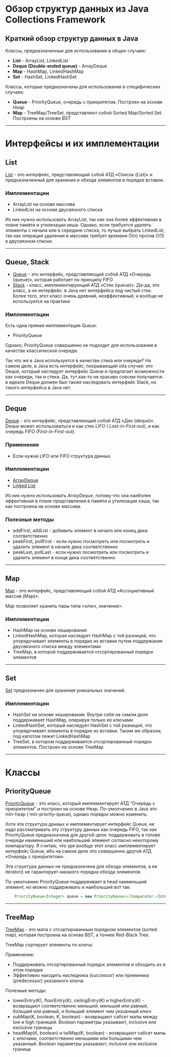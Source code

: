 # Обзор структур данных из Java Collections Framework

## Краткий обзор структур данных в Java

Классы, предназначенные для использования в общих случаях:

- **List** - ArrayList, LinkedList
- **Deque (Double-ended queue)** - ArrayDeque
- **Map** - HashMap, LinkedHashMap
- **Set** - HashSet, LinkedHashSet

Классы, которые предназначены для использования в специфических случаях:

- **Queue** - PriorityQueue, очередь с приоритетом. Построен на основе *Heap*
- **Map** - TreeMap/TreeSet, представляют собой Sorted Map/Sorted Set. Построены на основе *BST*

---

# Интерфейсы и их имплементации

## List

[List](https://docs.oracle.com/en/java/javase/11/docs/api/java.base/java/util/List.html) - это интерфейс, представляющий
собой АТД «Список (List)» и предназначенный для хранения и обхода элементов в порядке вставки.

### Имплементации

- ArrayList на основе массива
- LinkedList на основе двусвязного списка

Из них нужно использовать ArrayList, так как она более эффективная в плане памяти и утилизации кеша. Однако, если
требуется удалять элементы с начала или в середине списка, то лучше выбрать LinkedList, так как операция удаления в
массиве требует времени O(n) против O(1) в двусвязном списке.

---

## Queue, Stack

- [Queue](https://docs.oracle.com/en/java/javase/11/docs/api/java.base/java/util/Queue.html) - это интерфейс,
  представляющий собой АТД «Очередь (queue)», которая работает по принципу FIFO
- [Stack](https://docs.oracle.com/en/java/javase/11/docs/api/java.base/java/util/Stack.html) - класс, имплементирующий
  АТД «Стек (queue)». Да-да, это класс, а не интерфейс: в Java нет интерфейса под чистый стек. Более того, этот класс
  очень древний, неэффективный, и вообще не используется на практике

### Имплементации

Есть одна прямая имплементация Queue:
- PriorityQueue

Однако, PriorityQueue совершенно не подходит для использования в качестве классической очереди.

Так что же в Java используется в качестве стека или очереди? На самом деле, в Java есть интерфейс, покрывающий оба
случая: это Deque, который наследует интерфейс Queue и предлагает возможности как очереди, так и стека. Да, тут как-то
не красиво совсем получается: в идеале Deque должен был также наследовать интерфейс Stack, но такого интерфейса в Java
нет.

---

## Deque

[Deque](https://docs.oracle.com/en/java/javase/11/docs/api/java.base/java/util/Deque.html) - это интерфейс, представляющий собой АТД «Дек (deque)». Deque может использоваться и как стек *LIFO (
Last-in-First-out)*, и как очередь *FIFO (First-in-First-out)*.

### Применение

- Если нужна LIFO или FIFO структура данных

### Имплементации

- [ArrayDeque](https://docs.oracle.com/en/java/javase/11/docs/api/java.base/java/util/ArrayDeque.html)
- [Linked List](https://docs.oracle.com/en/java/javase/11/docs/api/java.base/java/util/LinkedList.html)

Из них нужно использовать *ArrayDeque*, потому что она наиболее эффективная в плане представления в памяти и утилизации
кэша, так как построена на основе массива.

### Полезные методы

- addFirst, addList - добавить элемент в начало или конец дека соответственно
- peekFirst, pollFirst - если нужно посмотреть или посмотреть и удалить элемент в начале дека соответственно
- peekLast, pollLast - если нужно посмотреть или посмотреть и удалить элемент в конце дека соответственно

---

## Map

[Map](https://docs.oracle.com/en/java/javase/11/docs/api/java.base/java/util/Map.html) - это интерфейс, представляющий
собой АТД «Ассоциативный массив (Map)».

Map позволяет хранить пары типа <ключ, значение>.

### Имплементации

- HashMap на основе хеширования
- LinkedHashMap, которая наследует HashMap с той разницей, что упорядочивает элементы в порядке их вставки путем
  поддержания двусвязного списка между элементами
- TreeMap, в которой поддерживается отсортированный порядок элементов

---

## Set

[Set](https://docs.oracle.com/en/java/javase/11/docs/api/java.base/java/util/Set.html) предназначен для хранения
уникальных значений.

### Имплементации

- HashSet на основе хеширования. Внутри себя на самом деле поддерживает HashMap, оперируя только ее ключами
- LinkedHashSet, который наследует HashSet с той разницей, что упорядочивает элементы в порядке их вставки. Таким же
  образом, под капотом лежит LinkedHashMap
- TreeSet, в котором поддерживается отсортированный порядок элементов. Построен на основе TreeMap

---

# Классы

## PriorityQueue

[PriorityQueue](https://docs.oracle.com/en/java/javase/11/docs/api/java.base/java/util/PriorityQueue.html) - это класс,
который имплементирует АТД "Очередь с приоритетом" и построен на основе Heap. По-умолчанию в Java это min-heap (
min-priority-queue), однако порядок можно изменить.

Хотя эта структура данных и имплементирует интерфейс Queue, не надо рассматривать эту структуру данных как очередь FIFO,
так как PriorityQueue предназначена для другой цели: поддерживать в голове очереди наименьший или наибольший элемент
согласно некоторому компаратору. Я считаю, что зря вообще этот класс имплементирует интерфейс Queue, ибо на самом деле
это совершенно другой АТД «Очередь с приоритетом».

Эта структура данных не предназначена для обхода элементов, а ее iterator() не гарантирует никакого порядка обхода
элементов.

По-умолчанию PriorityQueue поддерживает в head наименьший элемент, но можно поддерживать и наибольший вот так:

```java
    PriorityQueue<Integer> queue = new PriorityQueue<>(Comparator.<Integer>naturalOrder().reversed());
```

---

## TreeMap

[TreeMap](https://docs.oracle.com/en/java/javase/11/docs/api/java.base/java/util/TreeMap.html) - это мапа с
отсортированным порядком элементов (sorted map), которая построена на основе BST, а точнее Red-Black Tree.

TreeMap сортирует элементы по *ключу*.

Применение:

- Поддерживать отсортированный порядок элементов и обходить их в этом порядке
- Эффективно находить наследника (successor) или преемника (predecessor) указанного ключа

Полезные методы:

- lowerEntry(K), floorEntry(K), ceilingEntry(K) и higherEntry(K) - возвращают соответственно меньший, меньший или
  равный, больший или равный, и больший элемент чем указанный ключ
- subMap(K, boolean, K, boolean) - возвращают сабсет мапы между low и high границей. Boolean параметры указывают,
  inclusive или exclusive границы
- headMap(K, boolean) и tailMap(K, boolean) - возвращают сабсет мапы с ключами, соответственно меньшими или большими чем
  указанный. Boolean параметры указывают, inclusive или exclusive граница
